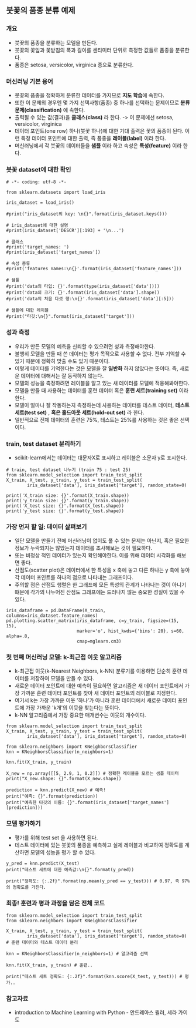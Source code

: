 ## 붓꽃의 품종 분류 예제

### 개요
* 붓꽃의 품종을 분류하는 모델을 만든다.
* 붓꽃의 꽃잎과 꽃받침의 폭과 길이를 센티미터 단위로 측정한 값들로 품종을 분류한다.
* 품종은 setosa, versicolor, virginica 종으로 분류한다.

### 머신러닝 기본 용어
* 붓꽃의 품종을 정확하게 분류한 데이터를 가지므로 **지도 학습**에 속한다.
* 또한 이 문제의 경우엔 몇 가지 선택사항(품종) 중 하나를 선택하는 문제이므로 **분류 문제(classification)** 에 속한다.
* 출력될 수 있는 값(결과)을 **클래스(class)** 라 한다. -> 이 문제에선 setosa, versicolor, virginica
* 데이터 포인트(one row) 하나(붓꽃 하나)에 대한 기대 출력은 꽃의 품종이 된다. 이런 특정 데이터 포인트에 대한 출력, 즉 품종을 **레이블(label)** 이라 한다.
* 머신러닝에서 각 붓꽃의 데이터들을 **샘플** 이라 하고 속성은 **특성(feature)** 이라 한다.

### 붓꽃 dataset에 대한 확인
```
# -*- coding: utf-8 -*-

from sklearn.datasets import load_iris

iris_dataset = load_iris()

#print("iris_dataset의 key: \n{}".format(iris_dataset.keys()))

# iris_dataset에 대한 설명
#print(iris_dataset['DESCR'][:193] + '\n...')

# 클래스
#print('target_names: ')
#print(iris_dataset['target_names'])

# 속성 종류
#print('features names:\n{}'.format(iris_dataset['feature_names']))

# 샘플
#print('data의 타입: {}'.format(type(iris_dataset['data'])))
#print('data의 크기: {}'.format(iris_dataset['data'].shape))
#print('data의 처음 다섯 행:\n{}'.format(iris_dataset['data'][:5]))

# 샘플에 대한 레이블
#print("타깃:\n{}".format(iris_dataset['target']))
```

### 성과 측정
* 우리가 만든 모델의 예측을 신뢰할 수 있으려면 성과 측정해야한다.
* 불행히 모델을 만들 때 쓴 데이터는 평가 목적으로 사용할 수 없다. 전부 기억할 수 있기 때문에 정확히 맞출 수도 있기 때문이다.
* 이렇게 데이터를 기억한다는 것은 모델을 잘 **일반화** 하지 않았다는 뜻이다. 즉, 새로운 데이터에 대해서는 잘 동작하지 않는다.
* 모델의 성능을 측정하려면 레이블을 알고 있는 새 데이터를 모델에 적용해봐야한다.
* 모델을 만들 때 사용하는 데이터를 훈련 데이터 혹은 **훈련 세트(training set)** 이라 한다.
* 모델이 얼마나 잘 작동하는지 측정하는데 사용하는 데이터를 테스트 데이터, **테스트 세트(test set)** , **혹은 홀드아웃 세트(hold-out set)** 라 한다.
* 일반적으로 전체 데이터의 훈련은 75%, 테스트는 25%를 사용하는 것은 좋은 선택이다.

### train, test dataset 분리하기
* scikit-learn에서는 데이터는 대문자X로 표시하고 레이블은 소문자 y로 표시한다.

```
# train, test dataset 나누기 (train 75 : test 25)
from sklearn.model_selection import train_test_split
X_train, X_test, y_train, y_test = train_test_split(
        iris_dataset['data'], iris_dataset['target'], random_state=0)

print('X_train size: {}'.format(X_train.shape))
print('y_train size: {}'.format(y_train.shape))
print('X_test size: {}'.format(X_test.shape))
print('y_test size: {}'.format(y_test.shape))
```

### 가장 먼저 할 일: 데이터 살펴보기
* 일단 모델을 만들기 전에 머신러닝이 없이도 풀 수 있는 문제는 아닌지, 혹은 필요한 정보가 누락되지는 않았는지 데이터를 조사해보는 것이 필요하다.
* 또는 비정상 적인 데이터가 있는지 확인해야한다. 이를 위해 데이터 시각화를 해보면 좋다.
* 산점도(scatter plot)은 데이터에서 한 특성을 x 축에 놓고 다른 하나는 y 축에 놓아 각 데이터 포인트를 하나의 점으로 나타내는 그래프이다.
* 주의할 점은 산점도 행렬은 한 그래프에 모든 특성의 관계가 나타나는 것이 아니기 떄문에 각가의 나누어진 산점도 그래프에는 드러나지 않는 중요한 성질이 있을 수 있다.

```
iris_dataframe = pd.DataFrame(X_train, columns=iris_dataset.feature_names)
pd.plotting.scatter_matrix(iris_dataframe, c=y_train, figsize=(15, 15),
                           marker='o', hist_kwds={'bins': 20}, s=60, alpha=.8,
                           cmap=mglearn.cm3)
```

### 첫 번째 머신러닝 모델: k-최근접 이웃 알고리즘
* k-최근접 이웃(k-Nearest Neighbors, k-NN) 분류기를 이용하면 단순히 훈련 데이터를 저장하여 모델을 만들 수 있다.
* 새로운 데이터 포인트에 대한 예측이 필요하면 알고리즘은 새 데이터 포인트에서 가장 가까운 훈련 데이터 포인트를 찾아 새 데이터 포인트의 레이블로 지정한다.
* 여기서 k는 가장 가까운 이웃 '하나'가 아니라 훈련 데이터에서 새로운 데이터 포인트에 가장 가까운 'k개'의 이웃을 찾는다는 뜻이다.
* k-NN 알고리즘에서 가장 중요한 매개변수는 이웃의 개수이다.

```
from sklearn.model_selection import train_test_split
X_train, X_test, y_train, y_test = train_test_split(
        iris_dataset['data'], iris_dataset['target'], random_state=0)

from sklearn.neighbors import KNeighborsClassifier
knn = KNeighborsClassifier(n_neighbors=1)

knn.fit(X_train, y_train)

X_new = np.array([[5, 2.9, 1, 0.2]]) # 정확한 레이블을 모르는 샘플 데이터
print("X_new.shape: {}".format(X_new.shape))

prediction = knn.predict(X_new) # 예측!
print("예측: {}".format(prediction))
print("예측한 타깃의 이름: {}".format(iris_dataset['target_names'][prediction]))
```

### 모델 평가하기
* 평가를 위해 test set 을 사용하면 된다.
* 테스트 데이터에 있는 붓꽃의 품종을 예측하고 실제 레이블과 비교하여 정확도를 계산하면 모델의 성능을 평가 할 수 있다.

```
y_pred = knn.predict(X_test)
print("테스트 세트에 대한 예측값:\n{}".format(y_pred))

print("정확도: {:.2f}".format(np.mean(y_pred == y_test))) # 0.97, 즉 97%의 정확도를 가진다.
```

### 최종! 훈련과 평과 과정을 담은 전체 코드

```
from sklearn.model_selection import train_test_split
from sklearn.neighbors import KNeighborsClassifier

X_train, X_test, y_train, y_test = train_test_split(
        iris_dataset['data'], iris_dataset['target'], random_state=0) # 훈련 데이터와 테스트 데이터 분리

knn = KNeighborsClassifier(n_neighbors=1) # 알고리즘 선택

knn.fit(X_train, y_train) # 훈련..

print("테스트 세트 정확도: {:.2f}".format(knn.score(X_test, y_test))) # 평가..
```

### 참고자료
* introduction to Machine Learning with Python - 안드레아스 뮐러, 세라 가이도 
